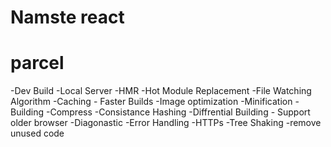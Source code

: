 # Namste react

# parcel
-Dev Build
-Local Server
-HMR -Hot Module Replacement
-File Watching Algorithm
-Caching  - Faster Builds
-Image optimization
-Minification
-Building
-Compress
-Consistance Hashing
-Diffrential Building - Support older browser
-Diagonastic
-Error Handling
-HTTPs
-Tree Shaking -remove unused code 
